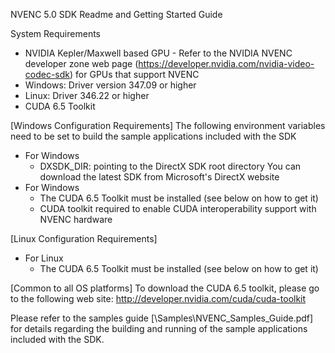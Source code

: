 NVENC 5.0 SDK Readme and Getting Started Guide

System Requirements

* NVIDIA Kepler/Maxwell based GPU - Refer to the NVIDIA NVENC developer zone web page (https://developer.nvidia.com/nvidia-video-codec-sdk) for GPUs that support NVENC
* Windows: Driver version 347.09 or higher
* Linux: Driver 346.22 or higher
* CUDA 6.5 Toolkit

[Windows Configuration Requirements]
The following environment variables need to be set to build the sample applications included with the SDK
* For Windows
  - DXSDK_DIR: pointing to the DirectX SDK root directory
    You can download the latest SDK from Microsoft's DirectX website
* For Windows
  - The CUDA 6.5 Toolkit must be installed (see below on how to get it)
  - CUDA toolkit required to enable CUDA interoperability support with NVENC hardware

[Linux Configuration Requirements]    
* For Linux
  - The CUDA 6.5 Toolkit must be installed (see below on how to get it)

[Common to all OS platforms]
To download the CUDA 6.5 toolkit, please go to the following web site:
http://developer.nvidia.com/cuda/cuda-toolkit

Please refer to the samples guide [<SDK Installation Folder>\Samples\NVENC_Samples_Guide.pdf] for details regarding the building and running of the sample applications included with the SDK. 
